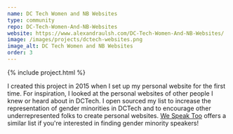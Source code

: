 ```yaml
---
name: DC Tech Women and NB Websites
type: community
repo: DC-Tech-Women-And-NB-Websites
website: https://www.alexandraulsh.com/DC-Tech-Women-And-NB-Websites/
image: /images/projects/dctech-websites.png
image_alt: DC Tech Women and NB Websites
order: 3
---
```


{% include project.html %}

I created this project in 2015 when I set up my personal website for the first time. For inspiration, I looked at the personal websites of other people I knew or heard about in DCTech. I open sourced my list to increase the representation of gender minorities in DCTech and to encourage other underrepresented folks to create personal websites. [We Speak Too](http://wespeaktoo.org/) offers a similar list if you're interested in finding gender minority speakers!